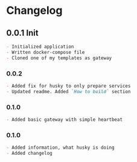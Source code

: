 # Changelog

## 0.0.1 Init

```markdown
- Initialized application
- Written docker-compose file
- Cloned one of my templates as gateway
```

### 0.0.2

```markdown
- Added fix for husky to only prepare services
- Updated readme. Added `How to build` section
```

### 0.1.0

```markdown
- Added basic gateway with simple heartbeat
```

### 0.1.0

```markdown
- Added information, what husky is doing
- Added changelog
```